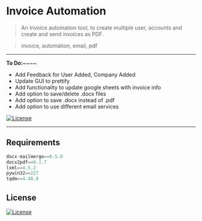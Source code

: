 # Invoice Automation

> An Invoice automation tool, to create multiple user, accounts and create and send invoices as PDF.

> invoice, automation, email, pdf

---

**To Do:**~~~~

- Add Feedback for User Added, Company Added
- Update GUI to prettify
- Add functionality to update google sheets with invoice info
- Add option to save/delete .docx files
- Add option to save .docx instead of .pdf
- Add option to use different email services

[![License](http://img.shields.io/:license-mit-blue.svg?style=flat-square)](http://badges.mit-license.org)

---

## Requirements

```python
docx-mailmerge==0.5.0
docx2pdf==0.1.7
lxml==4.5.2
pywin32==227
tqdm==4.48.0
```

## License

[![License](http://img.shields.io/:license-mit-blue.svg?style=flat-square)](http://badges.mit-license.org)
